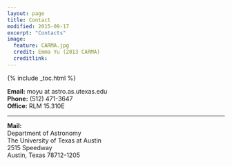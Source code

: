 ```yaml
---
layout: page
title: Contact
modified: 2015-09-17
excerpt: "Contacts"
image:
  feature: CARMA.jpg
  credit: Emma Yu (2013 CARMA) 
  creditlink: 
---
```


{% include _toc.html %}



**Email:** moyu at astro.as.utexas.edu  
**Phone:** (512) 471-3647  
**Office:** RLM 15.310E   

---
**Mail:**   
     Department of Astronomy  
     The University of Texas at Austin  
     2515 Speedway  
     Austin, Texas 78712-1205  

